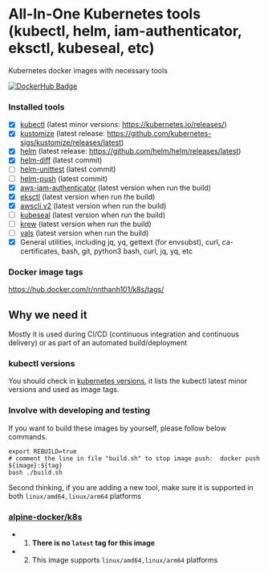 # All-In-One Kubernetes tools (kubectl, helm, iam-authenticator, eksctl, kubeseal, etc)

Kubernetes docker images with necessary tools 

[![DockerHub Badge](http://dockeri.co/image/nnthanh101/k8s)](https://hub.docker.com/r/nnthanh101/k8s/)

### Installed tools

- [x] [kubectl](https://kubernetes.io/docs/tasks/tools/install-kubectl/) (latest minor versions: https://kubernetes.io/releases/)
- [x] [kustomize](https://github.com/kubernetes-sigs/kustomize) (latest release: https://github.com/kubernetes-sigs/kustomize/releases/latest)
- [x] [helm](https://github.com/helm/helm) (latest release: https://github.com/helm/helm/releases/latest)
- [x] [helm-diff](https://github.com/databus23/helm-diff) (latest commit)
- [ ] [helm-unittest](https://github.com/helm-unittest/helm-unittest) (latest commit)
- [ ] [helm-push](https://github.com/chartmuseum/helm-push) (latest commit)
- [x] [aws-iam-authenticator](https://github.com/kubernetes-sigs/aws-iam-authenticator) (latest version when run the build)
- [x] [eksctl](https://github.com/weaveworks/eksctl) (latest version when run the build)
- [x] [awscli v2](https://github.com/aws/aws-cli) (latest version when run the build)
- [ ] [kubeseal](https://github.com/bitnami-labs/sealed-secrets) (latest version when run the build)
- [ ] [krew](https://github.com/kubernetes-sigs/krew) (latest version when run the build)
- [ ] [vals](https://github.com/helmfile/vals) (latest version when run the build)
- [x] General utilities, including jq, yq, gettext (for envsubst), curl, ca-certificates, bash, git, python3
bash, curl, jq, yq, etc

### Docker image tags

https://hub.docker.com/r/nnthanh101/k8s/tags/

## Why we need it

Mostly it is used during CI/CD (continuous integration and continuous delivery) or as part of an automated build/deployment

### kubectl versions

You should check in [kubernetes versions](https://kubernetes.io/releases/), it lists the kubectl latest minor versions and used as image tags.

### Involve with developing and testing

If you want to build these images by yourself, please follow below commands.

```
export REBUILD=true
# comment the line in file "build.sh" to stop image push:  docker push ${image}:${tag}
bash ./build.sh
```

Second thinking, if you are adding a new tool, make sure it is supported in both `linux/amd64,linux/arm64` platforms

### [alpine-docker/k8s](https://github.com/alpine-docker/k8s)

* 1. **There is no `latest` tag for this image**
* 2. This image supports `linux/amd64,linux/arm64` platforms
